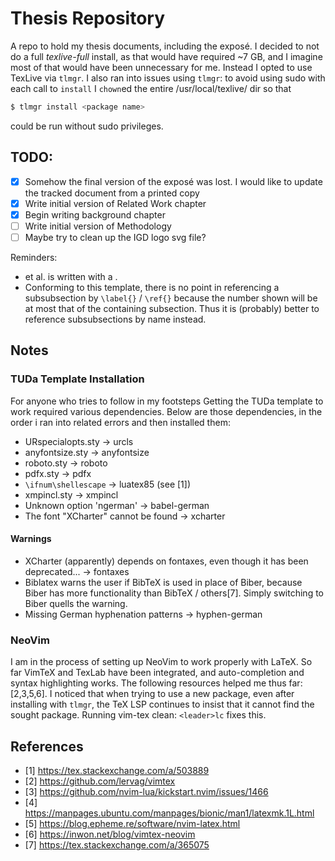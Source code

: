 # Thesis Repository

A repo to hold my thesis documents, including the exposé. I decided to not do a full *texlive-full* install, as that would have required ~7 GB, and I imagine most of that would have been unnecessary for me. Instead I opted to use TexLive via `tlmgr`. I also ran into issues using `tlmgr`: to avoid using sudo with each call to `install` I `chown`ed the entire /usr/local/texlive/ dir so that
```sh
$ tlmgr install <package name>
```
could be run without sudo privileges.

## TODO:

- [x] Somehow the final version of the exposé was lost. I would like to update the tracked document from a printed copy
- [x] Write initial version of Related Work chapter
- [x] Begin writing background chapter
- [ ] Write initial version of Methodology
- [ ] Maybe try to clean up the IGD logo svg file?

Reminders:
- et al. is written with a .
- Conforming to this template, there is no point in referencing a subsubsection by `\label{}` / `\ref{}` because the number shown will be at most that of the containing subsection. Thus it is (probably) better to reference subsubsections by name instead.

## Notes

### TUDa Template Installation

For anyone who tries to follow in my footsteps
Getting the TUDa template to work required various dependencies. Below are those dependencies, in the order i ran into related errors and then installed them:
- URspecialopts.sty &rarr; urcls
- anyfontsize.sty &rarr; anyfontsize
- roboto.sty &rarr; roboto
- pdfx.sty &rarr; pdfx
- `\ifnum\shellescape` &rarr; luatex85 (see [1])
- xmpincl.sty &rarr; xmpincl
- Unknown option 'ngerman' &rarr; babel-german
- The font "XCharter" cannot be found &rarr; xcharter

#### Warnings

- XCharter (apparently) depends on fontaxes, even though it has been deprecated... &rarr; fontaxes
- Biblatex warns the user if BibTeX is used in place of Biber, because Biber has more functionality than BibTeX / others[7]. Simply switching to Biber quells the warning.
- Missing German hyphenation patterns &rarr; hyphen-german

### NeoVim

I am in the process of setting up NeoVim to work properly with LaTeX. So far VimTeX and TexLab have been integrated, and auto-completion and syntax highlighting works. The following resources helped me thus far: [2,3,5,6].
I noticed that when trying to use a new package, even after installing with `tlmgr`, the TeX LSP continues to insist that it cannot find the sought package. Running vim-tex clean: `<leader>lc` fixes this.


## References

- [1] https://tex.stackexchange.com/a/503889
- [2] https://github.com/lervag/vimtex
- [3] https://github.com/nvim-lua/kickstart.nvim/issues/1466
- [4] https://manpages.ubuntu.com/manpages/bionic/man1/latexmk.1L.html
- [5] https://blog.epheme.re/software/nvim-latex.html
- [6] https://inwon.net/blog/vimtex-neovim
- [7] https://tex.stackexchange.com/a/365075
